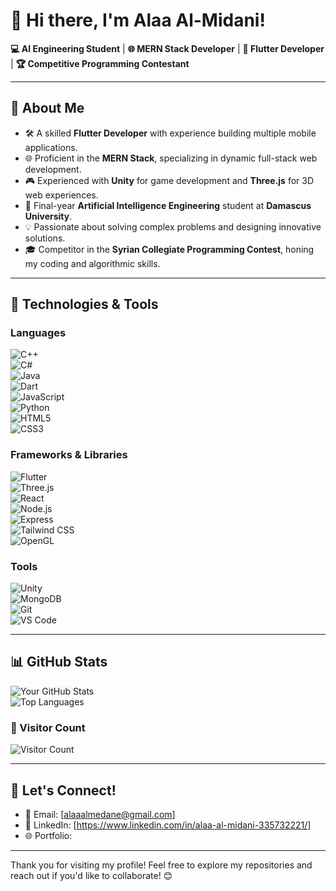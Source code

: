 # 👋 Hi there, I'm Alaa Al-Midani!  

**💻 AI Engineering Student** | **🌐 MERN Stack Developer** | **📱 Flutter Developer** | **🏆 Competitive Programming Contestant**  

---

## 🌟 About Me  
- 🛠️ A skilled **Flutter Developer** with experience building multiple mobile applications.  
- 🌐 Proficient in the **MERN Stack**, specializing in dynamic full-stack web development.  
- 🎮 Experienced with **Unity** for game development and **Three.js** for 3D web experiences.  
- 🧠 Final-year **Artificial Intelligence Engineering** student at **Damascus University**.  
- 💡 Passionate about solving complex problems and designing innovative solutions.  
- 🎓 Competitor in the **Syrian Collegiate Programming Contest**, honing my coding and algorithmic skills.  

---

## 🔧 Technologies & Tools  
### Languages  
![C++](https://img.shields.io/badge/-C++-00599C?logo=c%2B%2B&logoColor=white&style=flat)  
![C#](https://img.shields.io/badge/-C%23-239120?logo=c-sharp&logoColor=white&style=flat)  
![Java](https://img.shields.io/badge/-Java-007396?logo=java&logoColor=white&style=flat)  
![Dart](https://img.shields.io/badge/-Dart-0175C2?logo=dart&logoColor=white&style=flat)  
![JavaScript](https://img.shields.io/badge/-JavaScript-F7DF1E?logo=javascript&logoColor=black&style=flat)  
![Python](https://img.shields.io/badge/-Python-3776AB?logo=python&logoColor=white&style=flat)  
![HTML5](https://img.shields.io/badge/-HTML5-E34F26?logo=html5&logoColor=white&style=flat)  
![CSS3](https://img.shields.io/badge/-CSS3-1572B6?logo=css3&logoColor=white&style=flat)  

### Frameworks & Libraries  
![Flutter](https://img.shields.io/badge/-Flutter-02569B?logo=flutter&logoColor=white&style=flat)  
![Three.js](https://img.shields.io/badge/-Three.js-000000?logo=three.js&logoColor=white&style=flat)  
![React](https://img.shields.io/badge/-React-61DAFB?logo=react&logoColor=black&style=flat)  
![Node.js](https://img.shields.io/badge/-Node.js-339933?logo=node.js&logoColor=white&style=flat)  
![Express](https://img.shields.io/badge/-Express-000000?logo=express&logoColor=white&style=flat)  
![Tailwind CSS](https://img.shields.io/badge/-Tailwind_CSS-06B6D4?logo=tailwind-css&logoColor=white&style=flat)  
![OpenGL](https://img.shields.io/badge/-OpenGL-5586A4?logo=opengl&logoColor=white&style=flat)  

### Tools  
![Unity](https://img.shields.io/badge/-Unity-000000?logo=unity&logoColor=white&style=flat)  
![MongoDB](https://img.shields.io/badge/-MongoDB-47A248?logo=mongodb&logoColor=white&style=flat)  
![Git](https://img.shields.io/badge/-Git-F05032?logo=git&logoColor=white&style=flat)  
![VS Code](https://img.shields.io/badge/-VS%20Code-007ACC?logo=visual-studio-code&logoColor=white&style=flat)  

---

## 📊 GitHub Stats  
![Your GitHub Stats](https://github-readme-stats.vercel.app/api?username=alaaalmidani&show_icons=true&theme=radical)  
![Top Languages](https://github-readme-stats.vercel.app/api/top-langs/?username=alaaalmidani&layout=compact&theme=radical)  

### 🌟 Visitor Count  
![Visitor Count](https://komarev.com/ghpvc/?username=alaaalmidani&color=blue&style=flat-square)  

---

## 💬 Let's Connect!  
- 📧 Email: [alaaalmedane@gmail.com]  
- 💼 LinkedIn: [https://www.linkedin.com/in/alaa-al-midani-335732221/]  
- 🌐 Portfolio:  

---

Thank you for visiting my profile! Feel free to explore my repositories and reach out if you'd like to collaborate! 😊  

